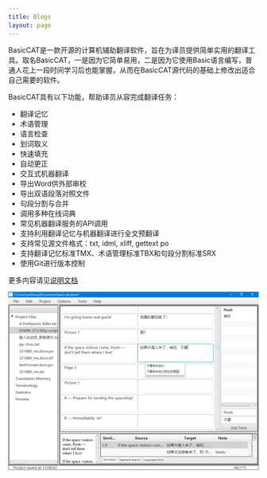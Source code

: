 ```yaml
---
title: Blogs
layout: page
---
```


BasicCAT是一款开源的计算机辅助翻译软件，旨在为译员提供简单实用的翻译工具。取名BasicCAT，一是因为它简单易用，二是因为它使用Basic语言编写，普通人花上一段时间学习后也能掌握，从而在BasicCAT源代码的基础上修改出适合自己需要的软件。

BasicCAT具有以下功能，帮助译员从容完成翻译任务：

* 翻译记忆
* 术语管理
* 语言检查
* 划词取义
* 快速填充
* 自动更正
* 交互式机器翻译
* 导出Word供外部审校
* 导出双语段落对照文件
* 句段分割与合并
* 调用多种在线词典
* 常见机器翻译服务的API调用
* 支持利用翻译记忆与机器翻译进行全文预翻译
* 支持常见源文件格式：txt, idml, xliff, gettext po
* 支持翻译记忆标准TMX、术语管理标准TBX和句段分割标准SRX
* 使用Git进行版本控制

更多内容请见[说明文档](https://docs.basiccat.org)

![](/album/main.png)